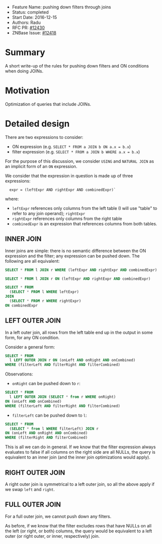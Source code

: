 - Feature Name: pushing down filters through joins
- Status: completed
- Start Date: 2016-12-15
- Authors: Radu
- RFC PR: [#12430](https://github.com/znbasedb/znbase/pull/12430)
- ZNBase Issue: [#12418](https://github.com/znbasedb/znbase/issues/12418)

# Summary

A short write-up of the rules for pushing down filters and ON conditions when
doing JOINs.

# Motivation

Optimization of queries that include JOINs.

# Detailed design

There are two expressions to consider:
 - ON expression (e.g. `SELECT * FROM a JOIN b ON a.x = b.x`)
 - filter expression (e.g. `SELECT * FROM a JOIN b WHERE a.x = b.x`)

For the purpose of this discussion, we consider `USING` and `NATURAL JOIN` as an
implicit form of an `ON` expression.

We consider that the expression in question is made up of three expressions:
```
  expr = (leftExpr AND rightExpr AND combinedExpr)`
```
where:
 - `leftExpr` references only columns from the left table (I will use "table"
   to refer to any join operand); `rightExpr` 
 - `rightExpr` references only columns from the right table
 - `combinedExpr` is an expression that references columns from both tables.

## INNER JOIN

Inner joins are simple: there is no semantic difference between the ON
expression and the filter; any expression can be pushed down. The following are
all equivalent:

```sql
SELECT * FROM l JOIN r WHERE (leftExpr AND rightExpr AND combinedExpr)

SELECT * FROM l JOIN r ON (leftExpr AND rightExpr AND combinedExpr)

SELECT * FROM
  (SELECT * FROM l WHERE leftExpr)
JOIN
  (SELECT * FROM r WHERE rightExpr)
ON combinedExpr
```

## LEFT OUTER JOIN

In a left outer join, all rows from the left table end up in the output in some
form, for any ON condition.

Consider a general form:
```sql
SELECT * FROM
  l LEFT OUTER JOIN r ON (onLeft AND onRight AND onCombined)
WHERE (filterLeft AND filterRight AND filterCombined)
```

Observations:
 - `onRight` can be pushed down to `r`:
```sql
SELECT * FROM
  l LEFT OUTER JOIN (SELECT * from r WHERE onRight)
ON (onLeft AND onCombined)
WHERE (filterLeft AND filterRight AND filterCombined)
```

 - `filterLeft` can be pushed down to `l`:
```sql
SELECT * FROM
  (SELECT * from l WHERE filterLeft) JOIN r
ON (onLeft AND onRight AND onCombined)
WHERE (filterRight AND filterCombined)
```

This is all we can do in general. If we know that the filter expression always
evaluates to false if all columns on the right side are all NULLs, the query is
equivalent to an inner join (and the inner join optimizations would apply).

## RIGHT OUTER JOIN

A right outer join is symmetrical to a left outer join, so all the above apply
if we swap `left` and `right`.

## FULL OUTER JOIN

For a full outer join, we cannot push down any filters.

As before, if we know that the filter excludes rows that have NULLs on all the
left (or right, or both) columns, the query would be equivalent to a left outer
(or right outer, or inner, respectively) join.
